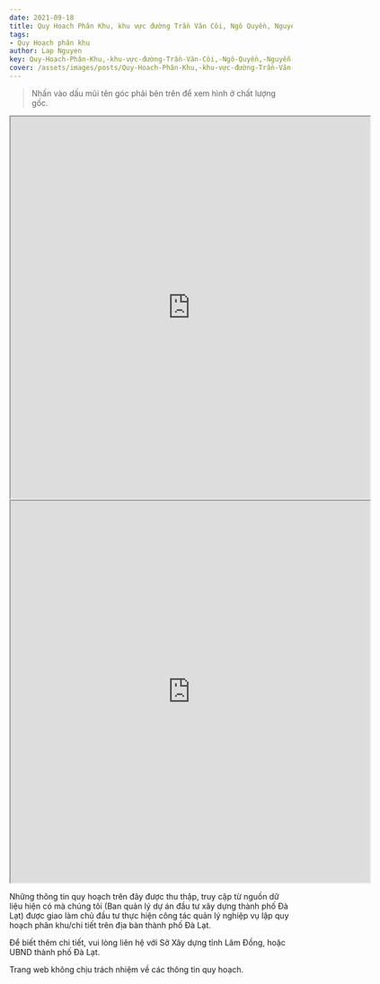 ```yaml
---
date: 2021-09-18
title: Quy Hoach Phân Khu, khu vực đường Trần Văn Côi, Ngô Quyền, Nguyễn An Ninh, Cao Thắng (Khu D4), TP Đà Lạt
tags:
- Quy Hoạch phân khu
author: Lap Nguyen
key: Quy-Hoach-Phân-Khu,-khu-vực-đường-Trần-Văn-Côi,-Ngô-Quyền,-Nguyễn-An-Ninh,-Cao-Thắng-(Khu-D4)
cover: /assets/images/posts/Quy-Hoach-Phân-Khu,-khu-vực-đường-Trần-Văn-Côi,-Ngô-Quyền,-Nguyễn-An-Ninh,-Cao-Thắng-(Khu-D4).png
---
```


> Nhấn vào dấu mũi tên góc phải bên trên để xem hình ở chất lượng gốc.

<iframe src="https://drive.google.com/file/d/1_x5xr5lYr0idBmmkVJyVuQRFro3RYLTe/preview" width="640" height="680" allow="autoplay"></iframe>
<iframe src="https://drive.google.com/file/d/1LQaFBGwuRn5Vi7kgePEPWS5Yw1_zdZd1/preview" width="640" height="680" allow="autoplay"></iframe>

Những thông tin quy hoạch trên đây được thu thập, truy cập từ nguồn dữ liệu hiện có mà chúng tôi 
(Ban quản lý dự án đầu tư xây dựng thành phố Đà Lạt) được giao làm chủ đầu tư thực hiện công tác quản lý nghiệp vụ 
lập quy hoạch phân khu/chi tiết trên địa bàn thành phố Đà Lạt.

Để biết thêm chi tiết, vui lòng liên hệ với Sở Xây dựng tỉnh Lâm Đồng, hoặc UBND thành phố Đà Lạt.

Trang web không chịu trách nhiệm về các thông tin quy hoạch.
